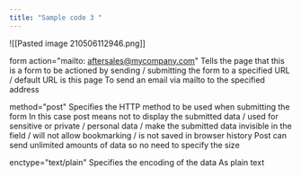 ```yaml
---
title: "Sample code 3 "
---
```

![[Pasted image 210506112946.png]]

form action="mailto: aftersales@mycompany.com"
Tells the page that this is a form to be actioned by sending / submitting the
form to a specified URL / default URL is this page
To send an email via mailto to the specified address

method="post"
Specifies the HTTP method to be used when submitting the form
In this case post means not to display the submitted data / used for sensitive
or private / personal data / make the submitted data invisible in the field / will
not allow bookmarking / is not saved in browser history
Post can send unlimited amounts of data so no need to specify the size


enctype="text/plain"
Specifies the encoding of the data
As plain text